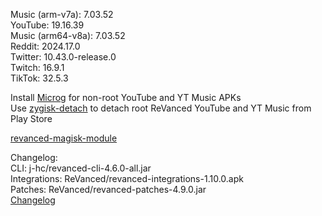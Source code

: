 Music (arm-v7a): 7.03.52  
YouTube: 19.16.39  
Music (arm64-v8a): 7.03.52  
Reddit: 2024.17.0  
Twitter: 10.43.0-release.0  
Twitch: 16.9.1  
TikTok: 32.5.3  

Install [Microg](https://github.com/ReVanced/GmsCore/releases) for non-root YouTube and YT Music APKs  
Use [zygisk-detach](https://github.com/j-hc/zygisk-detach) to detach root ReVanced YouTube and YT Music from Play Store  

[revanced-magisk-module](https://github.com/j-hc/revanced-magisk-module)  

Changelog:  
CLI: j-hc/revanced-cli-4.6.0-all.jar  
Integrations: ReVanced/revanced-integrations-1.10.0.apk  
Patches: ReVanced/revanced-patches-4.9.0.jar  
[Changelog](https://github.com/ReVanced/revanced-patches/releases/tag/v4.9.0)  
